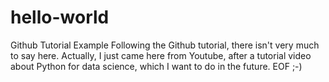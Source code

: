 # hello-world
Github Tutorial Example
Following the Github tutorial, there isn't very much to say here. Actually, I just came here from Youtube, after a tutorial video about Python for data science, which I want to do in the future. 
EOF ;-)
